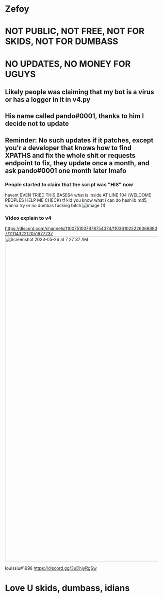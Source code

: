 # Zefoy
# NOT PUBLIC, NOT FREE, NOT FOR SKIDS, NOT FOR DUMBASS
# NO UPDATES, NO MONEY FOR UGUYS
## Likely people was claiming that my bot is a virus or has a logger in it in v4.py
## His name called pando#0001, thanks to him I decide not to update
## Reminder: No such updates if it patches, except you'r a developer that knows how to find XPATHS and fix the whole shit or requests endpoint to fix, they update once a month, and ask pando#0001 one month later lmafo

### People started to claim that the script was "HIS" now
havent EVEN TRIED THIS BASE64 what is inside AT LINE 104 (WELCOME PEOPLES HELP ME CHECK)
tf kid you know what
i can do hashlib md5, wanna try or no dumbas fucking bitch
![image (1)](https://github.com/louissiu198/ZEFOY/assets/130300063/0d84faca-d5e1-4d4a-886c-8cc0d8912882)

### Video explain to v4
https://discord.com/channels/1100751007878754374/1103610222263668837/1111432212051677237
<img width="1070" alt="Screenshot 2023-05-26 at 7 27 37 AM" src="https://github.com/louissiu198/ZEFOY/assets/130300063/099fcba5-bd37-43bc-ac42-0414d59618c3">


louissiu#1998
https://discord.gg/3uDhjyRgSw

# Love U skids, dumbass, idians
